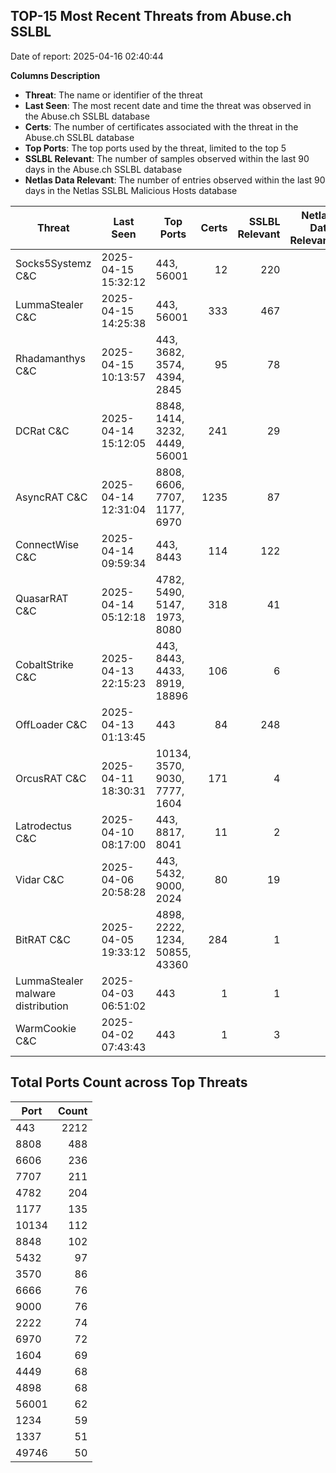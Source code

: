 ## TOP-15 Most Recent Threats from Abuse.ch SSLBL
Date of report: 2025-04-16 02:40:44

**Columns Description**
- **Threat**: The name or identifier of the threat
- **Last Seen**: The most recent date and time the threat was observed in the Abuse.ch SSLBL database
- **Certs**: The number of certificates associated with the threat in the Abuse.ch SSLBL database
- **Top Ports**: The top ports used by the threat, limited to the top 5
- **SSLBL Relevant**: The number of samples observed within the last 90 days in the Abuse.ch SSLBL database
- **Netlas Data Relevant**: The number of entries observed within the last 90 days in the Netlas SSLBL Malicious Hosts database



| Threat                     | Last Seen           | Top Ports          | Certs        | SSLBL Relevant   | Netlas Data Relevant  |
|----------------------------|---------------------|--------------------|-------------:|-----------------:|----------------------:|
| Socks5Systemz C&C          | 2025-04-15 15:32:12 | 443, 56001 | 12 | 220 | 7 |
| LummaStealer C&C           | 2025-04-15 14:25:38 | 443, 56001 | 333 | 467 | 0 |
| Rhadamanthys C&C           | 2025-04-15 10:13:57 | 443, 3682, 3574, 4394, 2845 | 95 | 78 | 0 |
| DCRat C&C                  | 2025-04-14 15:12:05 | 8848, 1414, 3232, 4449, 56001 | 241 | 29 | 0 |
| AsyncRAT C&C               | 2025-04-14 12:31:04 | 8808, 6606, 7707, 1177, 6970 | 1235 | 87 | 4 |
| ConnectWise C&C            | 2025-04-14 09:59:34 | 443, 8443 | 114 | 122 | 2 |
| QuasarRAT C&C              | 2025-04-14 05:12:18 | 4782, 5490, 5147, 1973, 8080 | 318 | 41 | 0 |
| CobaltStrike C&C           | 2025-04-13 22:15:23 | 443, 8443, 4433, 8919, 18896 | 106 | 6 | 4 |
| OffLoader C&C              | 2025-04-13 01:13:45 | 443 | 84 | 248 | 1 |
| OrcusRAT C&C               | 2025-04-11 18:30:31 | 10134, 3570, 9030, 7777, 1604 | 171 | 4 | 0 |
| Latrodectus C&C            | 2025-04-10 08:17:00 | 443, 8817, 8041 | 11 | 2 | 0 |
| Vidar C&C                  | 2025-04-06 20:58:28 | 443, 5432, 9000, 2024 | 80 | 19 | 6 |
| BitRAT C&C                 | 2025-04-05 19:33:12 | 4898, 2222, 1234, 50855, 43360 | 284 | 1 | 0 |
| LummaStealer malware distribution | 2025-04-03 06:51:02 | 443 | 1 | 1 | 0 |
| WarmCookie C&C             | 2025-04-02 07:43:43 | 443 | 1 | 3 | 0 |

## Total Ports Count across Top Threats
| Port       | Count      |
|------------|-----------:|
| 443 | 2212 |
| 8808 | 488 |
| 6606 | 236 |
| 7707 | 211 |
| 4782 | 204 |
| 1177 | 135 |
| 10134 | 112 |
| 8848 | 102 |
| 5432 | 97 |
| 3570 | 86 |
| 6666 | 76 |
| 9000 | 76 |
| 2222 | 74 |
| 6970 | 72 |
| 1604 | 69 |
| 4449 | 68 |
| 4898 | 68 |
| 56001 | 62 |
| 1234 | 59 |
| 1337 | 51 |
| 49746 | 50 |